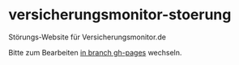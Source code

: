 # versicherungsmonitor-stoerung

Störungs-Website für Versicherungsmonitor.de

Bitte zum Bearbeiten [in branch gh-pages](https://github.com/mvtango/versicherungsmonitor-stoerung/tree/gh-pages) wechseln.


